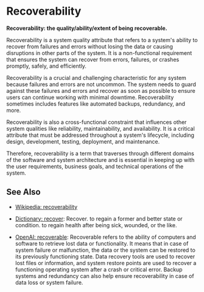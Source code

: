 # Recoverability

**Recoverability: the quality/ability/extent of being recoverable.**

<span data-chatgpt-prompt="explain recoverability (system quality attribute, cross-functional constraint, non-functional requirement\)">

Recoverability is a system quality attribute that refers to a system's ability to recover from failures and errors without losing the data or causing disruptions in other parts of the system. It is a non-functional requirement that ensures the system can recover from errors, failures, or crashes promptly, safely, and efficiently.

Recoverability is a crucial and challenging characteristic for any system because failures and errors are not uncommon. The system needs to guard against these failures and errors and recover as soon as possible to ensure users can continue working with minimal downtime. Recoverability sometimes includes features like automated backups, redundancy, and more.

Recoverability is also a cross-functional constraint that influences other system qualities like reliability, maintainability, and availability. It is a critical attribute that must be addressed throughout a system's lifecycle, including design, development, testing, deployment, and maintenance.

Therefore, recoverability is a term that traverses through different domains of the software and system architecture and is essential in keeping up with the user requirements, business goals, and technical operations of the system.

</span>

## See Also

* [Wikipedia: recoverability](https://wikipedia.org/wiki/recoverability)

* [Dictionary: recover](https://www.dictionary.com/browse/recover): Recover. to regain a former and better state or condition. to regain health after being sick, wounded, or the like.

* [OpenAI: recoverable](https:://openai.com): <span data-chatgpt-prompt="define recoverable (computers and software)">Recoverable refers to the ability of computers and software to retrieve lost data or functionality. It means that in case of system failure or malfunction, the data or the system can be restored to its previously functioning state. Data recovery tools are used to recover lost files or information, and system restore points are used to recover a functioning operating system after a crash or critical error. Backup systems and redundancy can also help ensure recoverability in case of data loss or system failure.</span>
